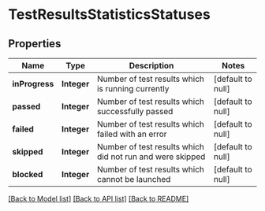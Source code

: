 # TestResultsStatisticsStatuses
## Properties

| Name | Type | Description | Notes |
|------------ | ------------- | ------------- | -------------|
| **inProgress** | **Integer** | Number of test results which is running currently | [default to null] |
| **passed** | **Integer** | Number of test results which successfully passed | [default to null] |
| **failed** | **Integer** | Number of test results which failed with an error | [default to null] |
| **skipped** | **Integer** | Number of test results which did not run and were skipped | [default to null] |
| **blocked** | **Integer** | Number of test results which cannot be launched | [default to null] |

[[Back to Model list]](../README.md#documentation-for-models) [[Back to API list]](../README.md#documentation-for-api-endpoints) [[Back to README]](../README.md)

